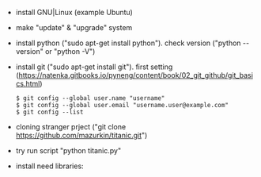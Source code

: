 * install GNU|Linux (example Ubuntu)
* make "update" & "upgrade" system
* install python ("sudo apt-get install python"). check version ("python --version" or "python -V")

* install git ("sudo apt-get install git"). first setting (https://natenka.gitbooks.io/pyneng/content/book/02_git_github/git_basics.html)
 
      $ git config --global user.name "username"
      $ git config --global user.email "username.user@example.com"
      $ git config --list

* cloning stranger prject ("git clone https://github.com/mazurkin/titanic.git")
* try run script "python titanic.py"

* install need libraries:

